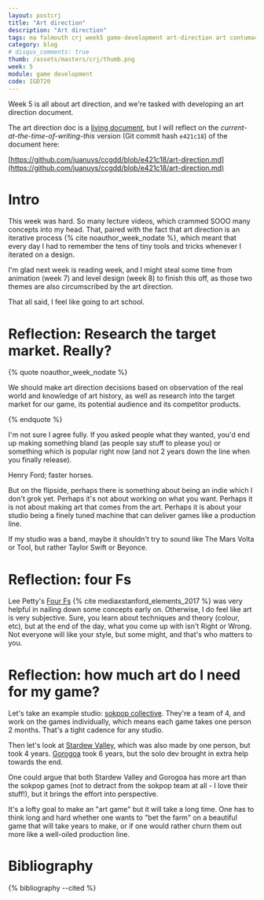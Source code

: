 ```yaml
---
layout: postcrj
title: "Art direction"
description: "Art direction"
tags: ma falmouth crj week5 game-development art-direction art contumacious
category: blog
# disqus_comments: true
thumb: /assets/masters/crj/thumb.png
week: 5
module: game development
code: IGD720
---
```


Week 5 is all about art direction, and we're tasked with developing an art direction document.

The art direction doc is a [living document](https://github.com/juanuys/ccgdd/blob/master/art-direction.md), but I will reflect on the *current-at-the-time-of-writing-this* version (Git commit hash `e421c18`) of the document here:

[https://github.com/juanuys/ccgdd/blob/e421c18/art-direction.md](https://github.com/juanuys/ccgdd/blob/e421c18/art-direction.md)

# Intro

This week was hard. So many lecture videos, which crammed SOOO many concepts into my head. That, paired with the fact that art direction is an iterative process {% cite noauthor_week_nodate %}, which meant that every day I had to remember the tens of tiny tools and tricks whenever I iterated on a design.

I'm glad next week is reading week, and I might steal some time from animation (week 7) and level design (week 8) to finish this off, as those two themes are also circumscribed by the art direction.

That all said, I feel like going to art school.

# Reflection: Research the target market. Really?

{% quote noauthor_week_nodate %}

We should make art direction decisions based on observation of the real world and knowledge of art history, as well as research into the target market for our game, its potential audience and its competitor products.

{% endquote %}

I'm not sure I agree fully. If you asked people what they wanted, you'd end up making something bland (as people say stuff to please you) or something which is popular right now (and not 2 years down the line when you finally release).

Henry Ford; faster horses.

But on the flipside, perhaps there is something about being an indie which I don't grok yet. Perhaps it's not about working on what you want. Perhaps it is not about making art that comes from the art. Perhaps it is about your studio being a finely tuned machine that can deliver games like a production line. 

If my studio was a band, maybe it shouldn't try to sound like The Mars Volta or Tool, but rather Taylor Swift or Beyonce.

# Reflection: four Fs

Lee Petty's [Four Fs](https://youtu.be/NwXThTYbZY4?t=1587) {% cite mediaxstanford_elements_2017 %} was very helpful in nailing down some concepts early on. Otherwise, I do feel like art is very subjective. Sure, you learn about techniques and theory (colour, etc), but at the end of the day, what you come up with isn't Right or Wrong. Not everyone will like your style, but some might, and that's who matters to you.

# Reflection: how much art do I need for my game?

Let's take an example studio: [sokpop collective](https://sokpop.co/). They're a team of 4, and work on the games individually, which means each game takes one person 2 months. That's a tight cadence for any studio.

Then let's look at [Stardew Valley](https://en.wikipedia.org/wiki/Stardew_Valley#:~:text=Barone%20developed%20the%20game%20by,programming%20and%20game%20design%20skills.), which was also made by one person, but took 4 years. [Gorogoa](https://en.wikipedia.org/wiki/Gorogoa#:~:text=The%20game%2C%20solely%20developed%20by,nearly%20six%20years%20to%20complete.) took 6 years, but the solo dev brought in extra help towards the end.

One could argue that both Stardew Valley and Gorogoa has more art than the sokpop games (not to detract from the sokpop team at all - I love their stuff!), but it brings the effort into perspective.

It's a lofty goal to make an "art game" but it will take a long time. One has to think long and hard whether one wants to "bet the farm" on a beautiful game that will take years to make, or if one would rather churn them out more like a well-oiled production line.

# Bibliography

{% bibliography --cited %}


